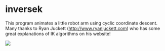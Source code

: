 # inversek

This program animates a little robot arm using cyclic coordinate descent. Many thanks to Ryan Juckett 
(http://www.ryanjuckett.com) who has some great explanations of IK algorithms on his website!

![](https://github.com/toby1984/inversek/blob/master/screenshot.png?raw=true)
